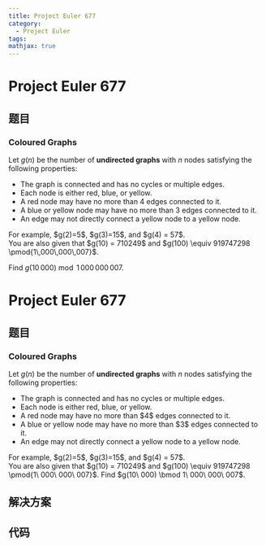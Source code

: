 ```yaml
---
title: Project Euler 677
category:
  - Project Euler
tags:
mathjax: true
---
```

<escape><!-- more --></escape>
    
# Project Euler 677
## 题目
### Coloured Graphs


Let $g(n)$ be the number of <b>undirected graphs</b> with $n$ nodes satisfying the following properties:
<ul><li>The graph is connected and has no cycles or multiple edges.</li>
<li>Each node is either red, blue, or yellow.</li>
<li>A red node may have no more than 4 edges connected to it.</li>
<li>A blue or yellow node may have no more than 3 edges connected to it.</li>
<li>An edge may not directly connect a yellow node to a yellow node.</li>
</ul>For example, $g(2)=5$, $g(3)=15$, and $g(4) = 57$.<br />
You are also given that $g(10) = 710249$ and $g(100) \equiv 919747298 \pmod{1\,000\,000\,007}$.

Find $g(10\,000) \bmod 1\,000\,000\,007$.


# Project Euler 677
## 题目
### Coloured Graphs

Let $g(n)$ be the number of **undirected graphs** with $n$ nodes satisfying the following properties:
<ul>
<li>The graph is connected and has no cycles or multiple edges.</li>
<li>Each node is either red, blue, or yellow.</li>
<li>A red node may have no more than $4$ edges connected to it.</li>
<li>A blue or yellow node may have no more than $3$ edges connected to it.</li>
<li>An edge may not directly connect a yellow node to a yellow node.</li>
</ul>
For example, $g(2)=5$, $g(3)=15$, and $g(4) = 57$.<br>You are also given that $g(10) = 710249$ and $g(100) \equiv 919747298 \pmod{1\ 000\ 000\ 007}$.
Find $g(10\ 000) \bmod 1\ 000\ 000\ 007$.


## 解决方案


## 代码


